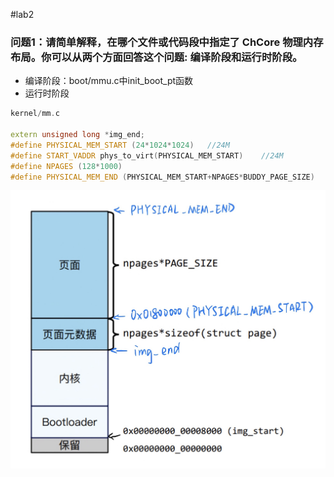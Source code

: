 #lab2

### 问题1：请简单解释，在哪个文件或代码段中指定了 ChCore 物理内存布局。你可以从两个方面回答这个问题: 编译阶段和运行时阶段。
+ 编译阶段：boot/mmu.c中init_boot_pt函数
+ 运行时阶段
```c++
kernel/mm.c

extern unsigned long *img_end;
#define PHYSICAL_MEM_START (24*1024*1024)	//24M
#define START_VADDR phys_to_virt(PHYSICAL_MEM_START)	//24M
#define NPAGES (128*1000)
#define PHYSICAL_MEM_END (PHYSICAL_MEM_START+NPAGES*BUDDY_PAGE_SIZE)
```
![avatar](./物理内存布局.jpg)


